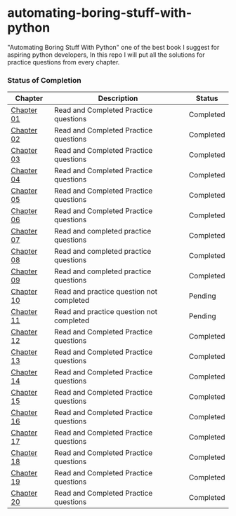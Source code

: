# automating-boring-stuff-with-python
"Automating Boring Stuff With Python" one of the best book I suggest for aspiring python developers, In this repo I will put all the solutions for practice questions from every chapter.

<h3>Status of Completion</h3>

| Chapter | Description | Status |
| --- | --- | --- |
| [Chapter 01](https://github.com/akhil-s-kumar/automating-boring-stuff-with-python/tree/main/chapter-01) | Read and Completed Practice questions | Completed |
| [Chapter 02](https://github.com/akhil-s-kumar/automating-boring-stuff-with-python/tree/main/chapter-02) | Read and Completed Practice questions | Completed |
| [Chapter 03](https://github.com/akhil-s-kumar/automating-boring-stuff-with-python/tree/main/chapter-03) | Read and Completed Practice questions | Completed |
| [Chapter 04](https://github.com/akhil-s-kumar/automating-boring-stuff-with-python/tree/main/chapter-04) | Read and Completed Practice questions | Completed |
| [Chapter 05](https://github.com/akhil-s-kumar/automating-boring-stuff-with-python/tree/main/chapter-05) | Read and Completed Practice questions | Completed |
| [Chapter 06](https://github.com/akhil-s-kumar/automating-boring-stuff-with-python/tree/main/chapter-06) | Read and Completed Practice questions | Completed |
| [Chapter 07](https://github.com/akhil-s-kumar/automating-boring-stuff-with-python/tree/main/chapter-07) | Read and completed practice questions | Completed |
| [Chapter 08](https://github.com/akhil-s-kumar/automating-boring-stuff-with-python/tree/main/chapter-08) | Read and completed practice questions | Completed |
| [Chapter 09](https://github.com/akhil-s-kumar/automating-boring-stuff-with-python/tree/main/chapter-09) | Read and completed practice questions | Completed |
| [Chapter 10](https://github.com/akhil-s-kumar/automating-boring-stuff-with-python/tree/main/chapter-10) | Read and practice question not completed | Pending |
| [Chapter 11](https://github.com/akhil-s-kumar/automating-boring-stuff-with-python/tree/main/chapter-11) | Read and practice question not completed | Pending |
| [Chapter 12](https://github.com/akhil-s-kumar/automating-boring-stuff-with-python/tree/main/chapter-12) | Read and Completed Practice questions | Completed |
| [Chapter 13](https://github.com/akhil-s-kumar/automating-boring-stuff-with-python/tree/main/chapter-13) | Read and Completed Practice questions | Completed |
| [Chapter 14](https://github.com/akhil-s-kumar/automating-boring-stuff-with-python/tree/main/chapter-14) | Read and Completed Practice questions | Completed |
| [Chapter 15](https://github.com/akhil-s-kumar/automating-boring-stuff-with-python/tree/main/chapter-15) | Read and Completed Practice questions | Completed |
| [Chapter 16](https://github.com/akhil-s-kumar/automating-boring-stuff-with-python/tree/main/chapter-16) | Read and Completed Practice questions | Completed |
| [Chapter 17](https://github.com/akhil-s-kumar/automating-boring-stuff-with-python/tree/main/chapter-17) | Read and Completed Practice questions | Completed |
| [Chapter 18](https://github.com/akhil-s-kumar/automating-boring-stuff-with-python/tree/main/chapter-18) | Read and Completed Practice questions | Completed |
| [Chapter 19](https://github.com/akhil-s-kumar/automating-boring-stuff-with-python/tree/main/chapter-19) | Read and Completed Practice questions | Completed |
| [Chapter 20](https://github.com/akhil-s-kumar/automating-boring-stuff-with-python/tree/main/chapter-20) | Read and Completed Practice questions | Completed |
